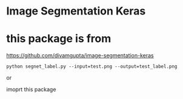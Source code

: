 # Image Segmentation Keras

# this package is from 

https://github.com/divamgupta/image-segmentation-keras

```
python segnet_label.py --input=test.png --output=test_label.png 
```

or 

imoprt this package